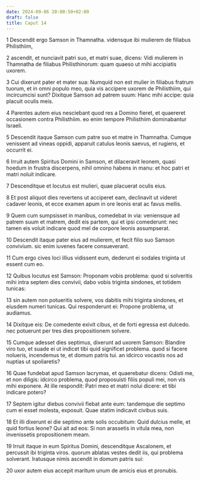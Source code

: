 ```yaml
---
date: 2024-09-06 20:00:50+02:00
draft: false
title: Caput 14
---
```





1 Descendit ergo Samson in Thamnatha. vidensque ibi mulierem de filiabus Philisthiim,

2 ascendit, et nunciavit patri suo, et matri suae, dicens: Vidi mulierem in Thamnatha de filiabus Philisthinorum: quam quaeso ut mihi accipiatis uxorem.

3 Cui dixerunt pater et mater sua: Numquid non est mulier in filiabus fratrum tuorum, et in omni populo meo, quia vis accipere uxorem de Philisthiim, qui incircumcisi sunt? Dixitque Samson ad patrem suum: Hanc mihi accipe: quia placuit oculis meis.

4 Parentes autem eius nesciebant quod res a Domino fieret, et quaereret occasionem contra Philisthiim. eo enim tempore Philisthiim dominabantur Israeli.

5 Descendit itaque Samson cum patre suo et matre in Thamnatha. Cumque venissent ad vineas oppidi, apparuit catulus leonis saevus, et rugiens, et occurrit ei.

6 Irruit autem Spiritus Domini in Samson, et dilaceravit leonem, quasi hoedum in frustra discerpens, nihil omnino habens in manu: et hoc patri et matri noluit indicare.

7 Descenditque et locutus est mulieri, quae placuerat oculis eius.

8 Et post aliquot dies revertens ut acciperet eam, declinavit ut videret cadaver leonis, et ecce examen apum in ore leonis erat ac favus mellis.

9 Quem cum sumpsisset in manibus, comedebat in via: veniensque ad patrem suum et matrem, dedit eis partem, qui et ipsi comederunt: nec tamen eis voluit indicare quod mel de corpore leonis assumpserat.

10 Descendit itaque pater eius ad mulierem, et fecit filio suo Samson convivium. sic enim iuvenes facere consueverant.

11 Cum ergo cives loci illius vidissent eum, dederunt ei sodales triginta ut essent cum eo.

12 Quibus locutus est Samson: Proponam vobis problema: quod si solveritis mihi intra septem dies convivii, dabo vobis triginta sindones, et totidem tunicas:

13 sin autem non potueritis solvere, vos dabitis mihi triginta sindones, et eiusdem numeri tunicas. Qui responderunt ei: Propone problema, ut audiamus.

14 Dixitque eis: De comedente exivit cibus, et de forti egressa est dulcedo. nec potuerunt per tres dies propositionem solvere.

15 Cumque adesset dies septimus, dixerunt ad uxorem Samson: Blandire viro tuo, et suade ei ut indicet tibi quid significet problema. quod si facere nolueris, incendemus te, et domum patris tui. an idcirco vocastis nos ad nuptias ut spoliaretis?

16 Quae fundebat apud Samson lacrymas, et quaerebatur dicens: Odisti me, et non diligis: idcirco problema, quod proposuisti filiis populi mei, non vis mihi exponere. At ille respondit: Patri meo et matri nolui dicere: et tibi indicare potero?

17 Septem igitur diebus convivii flebat ante eum: tandemque die septimo cum ei esset molesta, exposuit. Quae statim indicavit civibus suis.

18 Et illi dixerunt ei die septimo ante solis occubitum: Quid dulcius melle, et quid fortius leone? Qui ait ad eos: Si non arassetis in vitula mea, non invenissetis propositionem meam.

19 Irruit itaque in eum Spiritus Domini, descenditque Ascalonem, et percussit ibi triginta viros. quorum ablatas vestes dedit iis, qui problema solverant. Iratusque nimis ascendit in domum patris sui:

20 uxor autem eius accepit maritum unum de amicis eius et pronubis.

